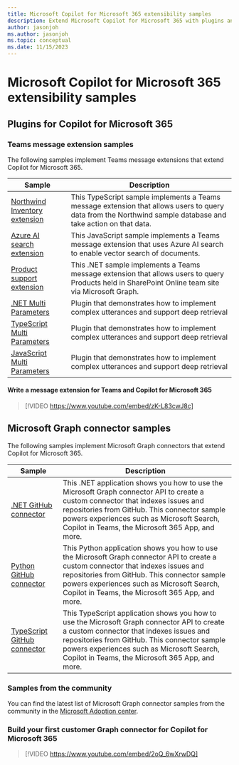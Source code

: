 ```yaml
---
title: Microsoft Copilot for Microsoft 365 extensibility samples
description: Extend Microsoft Copilot for Microsoft 365 with plugins and Microsoft Graph connectors
author: jasonjoh
ms.author: jasonjoh
ms.topic: conceptual
ms.date: 11/15/2023
---
```


# Microsoft Copilot for Microsoft 365 extensibility samples

## Plugins for Copilot for Microsoft 365

### Teams message extension samples

The following samples implement Teams message extensions that extend Copilot for Microsoft 365.

| Sample | Description |
|--------|-------------|
| [Northwind Inventory extension](https://github.com/OfficeDev/Copilot-for-M365-Plugins-Samples/tree/main/samples/msgext-northwind-inventory-ts) | This TypeScript sample implements a Teams message extension that allows users to query data from the Northwind sample database and take action on that data. |
| [Azure AI search extension](https://github.com/OfficeDev/Copilot-for-M365-Plugins-Samples/tree/main/samples/msgext-doc-search-js) | This JavaScript sample implements a Teams message extension that uses Azure AI search to enable vector search of documents. |
| [Product support extension](https://github.com/OfficeDev/Copilot-for-M365-Plugins-Samples/tree/main/samples/msgext-product-support-sso-csharp) | This .NET sample implements a Teams message extension that allows users to query Products held in SharePoint Online team site via Microsoft Graph. |
| [.NET Multi Parameters](https://github.com/OfficeDev/Copilot-for-M365-Plugins-Samples/tree/main/samples/msgext-multiparam-csharp) | Plugin that demonstrates how to implement complex utterances and support deep retrieval |
| [TypeScript Multi Parameters](https://github.com/OfficeDev/Copilot-for-M365-Plugins-Samples/tree/main/samples/msgext-multiparam-ts) | Plugin that demonstrates how to implement complex utterances and support deep retrieval |
| [JavaScript Multi Parameters](https://github.com/OfficeDev/Copilot-for-M365-Plugins-Samples/tree/main/samples/msgext-multiparam-js) | Plugin that demonstrates how to implement complex utterances and support deep retrieval |

#### Write a message extension for Teams and Copilot for Microsoft 365

> [!VIDEO https://www.youtube.com/embed/zK-L83cwJ8c]

## Microsoft Graph connector samples

The following samples implement Microsoft Graph connectors that extend Copilot for Microsoft 365.

| Sample | Description |
|--------|-------------|
| [.NET GitHub connector](https://github.com/microsoftgraph/msgraph-sample-github-connector-dotnet) | This .NET application shows you how to use the Microsoft Graph connector API to create a custom connector that indexes issues and repositories from GitHub. This connector sample powers experiences such as Microsoft Search, Copilot in Teams, the Microsoft 365 App, and more. |
| [Python GitHub connector](https://github.com/microsoftgraph/msgraph-sample-github-connector-python) | This Python application shows you how to use the Microsoft Graph connector API to create a custom connector that indexes issues and repositories from GitHub. This connector sample powers experiences such as Microsoft Search, Copilot in Teams, the Microsoft 365 App, and more. |
| [TypeScript GitHub connector](https://github.com/microsoftgraph/msgraph-sample-github-connector-typescript) | This TypeScript application shows you how to use the Microsoft Graph connector API to create a custom connector that indexes issues and repositories from GitHub. This connector sample powers experiences such as Microsoft Search, Copilot in Teams, the Microsoft 365 App, and more. |

### Samples from the community

You can find the latest list of Microsoft Graph connector samples from the community in the [Microsoft Adoption center](https://adoption.microsoft.com/sample-solution-gallery/?product=Microsoft+Graph+connectors&product=Microsoft+365+Copilot).

### Build your first customer Graph connector for Copilot for Microsoft 365

> [!VIDEO https://www.youtube.com/embed/2oQ_6wXrwDQ]
